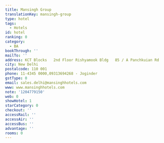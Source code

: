 ```yaml
---
title: Mansingh Group
translationKey: mansingh-group
type: hotel
tags:
  - Hotels
id: hotel
ranking: 0
category:
  - BA
bookThrough: ''
mailTo: ''
address: KCT Blocks   2nd Floor Rishyamook Bldg   85 / A Panchkuian Rd
city: New Delhi
postalcode: 110 001
phone: 11-4345 0000,09313694268 - Joginder
gstType: 0
email: sales.delhi@mansinghhotels.com
www: www.mansinghhotels.com
note: '1204779150'
web: 0
showHotel: 1
starCategory: 0
checkout: ''
accessRail: ''
accessAir: ''
accessBus: ''
advantage: ''
rooms: 0
---
```







